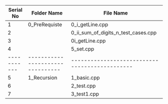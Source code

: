 | Serial No | Folder Name                    | File Name                                    |
|-----------|--------------------------------|----------------------------------------------|
| 1         | 0_PreRequiste                  | 0_i_getLine.cpp                               |
| 2         |                                | 0_ii_sum_of_digits_n_test_cases.cpp           |
| 3         |                                | 0i_getLine.cpp                                |
| 4         |                                | 5_set.cpp                                     |
|-----------|--------------------------------|----------------------------------------------|
| 5         | 1_Recursion                    | 1_basic.cpp                                   |
| 6         |                                | 2_test.cpp                                    |
| 7         |                                | 3_test1.cpp                                   |